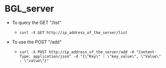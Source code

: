 # BGL_server

- To query the GET "/list"
    - `curl -X GET http://ip_address_of_the_server/list`

- To use the POST "/add"
    - `curl -X POST http://ip_address_of_the_server/add -H "Content-Type: application/json" -d "{\"Key\" : \"key_value\", \"Value\" : \"value\"}"`

